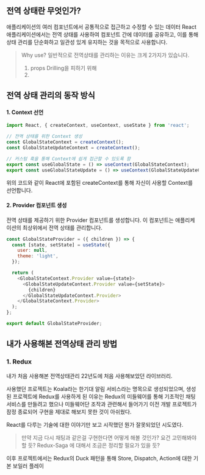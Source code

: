 ## 전역 상태란 무엇인가?

애플리케이션의 여러 컴포넌트에서 공통적으로 접근하고 수정할 수 있는 데이터
React 애플리케이션에서는 전역 상태를 사용하여 컴포넌트 간에 데이터를 공유하고, 이를 통해 상태 관리를 단순화하고 일관성 있게 유지하는 것을 목적으로 사용합니다.

> Why use?
> 일반적으로 전역상태를 관리하는 이유는 크게 2가지가 있습니다.
> 1. props Drilling을 피하기 위해
> 2. 


## 전역 상태 관리의 동작 방식

#### 1. Context 선언

```javascript
import React, { createContext, useContext, useState } from 'react';

// 전역 상태를 위한 Context 생성
const GlobalStateContext = createContext();
const GlobalStateUpdateContext = createContext();

// 커스텀 훅을 통해 Context에 쉽게 접근할 수 있도록 함
export const useGlobalState = () => useContext(GlobalStateContext);
export const useGlobalStateUpdate = () => useContext(GlobalStateUpdateContext);
```

위의 코드와 같이 React에 포함된 createContext를 통해 자신이 사용할 Context를 선언합니다.

#### 2. Provider 컴포넌트 생성

전역 상태를 제공하기 위한 Provider 컴포넌트를 생성합니다. 이 컴포넌트는 애플리케이션의 최상위에서 전역 상태를 관리합니다.

```javascript
const GlobalStateProvider = ({ children }) => {
  const [state, setState] = useState({
    user: null,
    theme: 'light',
  });

  return (
    <GlobalStateContext.Provider value={state}>
      <GlobalStateUpdateContext.Provider value={setState}>
        {children}
      </GlobalStateUpdateContext.Provider>
    </GlobalStateContext.Provider>
  );
};

export default GlobalStateProvider;
```


## 내가 사용해본 전역상태 관리 방법

### 1. Redux

내가 처음 사용해본 전역상태관리 22년도에 처음 사용해보았던 라이브러리.

사용했던 프로젝트는 Koala라는 한기대 알림 서비스라는 명목으로 생성되었으며, 생성된 프로젝트에 Redux를 사용하게 된 이유는 Redux의 미들웨어를 통해 기초적인 채팅 서비스를 만들려고 했으나 미들웨어단 조작과 관련해서 들어가기 이전 개발 프로젝트가 잠정 종료되어 구현을 제대로 해보지 못한 것이 아쉬웠다.

React를 다루는 기술에 대한 이야기만 보고 시작했던 뭔가 잘못되었던 시도였다.

> 만약 지금 다시 채팅과 같은걸 구현한다면 어떻게 해볼 것인가? 요건 고민해봐야할 듯?
> Redux-Saga 에 대해서 조금은 정리할 필요가 있을 듯?

이후 프로젝트에서는 Redux의 Duck 패턴을 통해 Store, Dispatch, Action에 대한 기본 보일러 플레이



